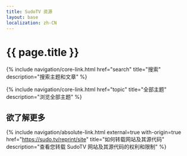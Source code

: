```yaml
---
title: SudoTV 资源
layout: base
localization: zh-CN
---
```


# {{ page.title }}

{% include navigation/core-link.html
    href="search"
    title="搜索"
    description="搜索主题和文章"
%}

{% include navigation/core-link.html
    href="topic"
    title="全部主题"
    description="浏览全部主题"
%}

## 欲了解更多

{% include navigation/absolute-link.html
    external=true
    with-origin=true
    href="https://sudo.tv/reprint/site"
    title="如何转载网站及其源代码"
    description="查看您转载 SudoTV 网站及其源代码的权利和限制"
%}